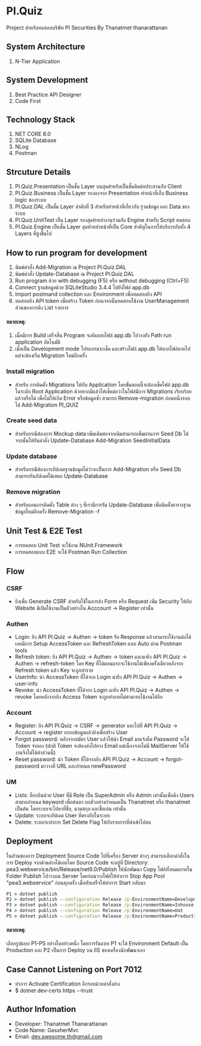 # PI.Quiz
Project สำหรับทดสอบบริษัท PI Securities By Thanatmet thanarattanan

## System Architecture
1. N-Tier Application

## System Development
1. Best Practice API Designer
2. Code First

## Technology Stack
1. NET CORE 8.0
2. SQLite Database
3. NLog
4. Postman

## Strcuture Details
1. PI.Quiz.Presentation เป็นชั้น Layer บนสุดสำหรับเป็นชั้นติดต่อประสานกับ Client
2. PI.Quiz.Business เป็นชั้น Layer รองลงจาก Presentation ทำหน้าที่เก็บ Business logic ของระบบ
3. PI.Quiz.DAL เป็นชั้น Layer ลำดับที่ 3 สำหรับทำหน้าที่เกี่ยวกับ ฐานข้อมูล และ Data ของระบบ
4. PI.Quiz.UnitTest เป็น Layer รองสุดท้ายทำงานร่วมกับ Engine สำหรับ Script ทดสอบ
5. PI.Quiz.Engine เป็นชั้น Layer สุดท้ายทำหน้าที่เป็น Core สำคัญในการให้บริการกับทั้ง 4 Layers ที่สูงขึ้นไป

## How to run program for development
1. พิมพ์คำสั่ง Add-Migration ณ Project PI.Quiz.DAL
2. พิมพ์คำสั่ง Update-Database ณ Project PI.Quiz.DAL
3. Run program ด้วย with debugging (F5) หรือ without debugging (Ctrl+F5)
4. Connect ฐานข้อมูลด้วย SQLiteStudio 3.4.4 ไปยังไฟล์ app.db
5. Import postmand collection และ Environment เพื่อทดสอบยิง API
6. ทดสอบยิง API token เพื่อสร้าง Token ก่อนจากนั้นทดสอบใช้งาน UserManagement ส่วนของการดึง List รายการ
#### หมายเหตุ: 
1. เมื่อมีการ Build เสร็จสิ้น Program จะคัดลอกไฟล์ app.db ไปวางยัง Path run application อัตโนมัติ
2. เมื่อเป็น Development mode โปรแกรมจะเช็ค และสร้างไฟล์ app.db ให้หากไฟล์หายไป แต่จะต้องเริ่ม Migration ใหม่อีกครั้ง 

### Install migration
- สำหรับ การติดตั้ง Migrations ให้กับ Application โดยขั้นตอนนี้จะต้องเช็คไฟล์ app.db ในระดับ Root Application ด้วยหากมีแล้วให้เช็คต่อว่าในไฟล์มีการ Migrations เรียบร้อยแล้วหรือไม่ เพื่อไม่ให้เกิด Error หรือข้อมูลซ้ำ สามารถ Remove-migration ก่อนหนึ่งรอบได้
Add-Migration PI_QUIZ

### Create seed data
- สำหรับกรณีต้องการ Mockup data เพิ่มเติมต่อจากเดิมสามารถเพิ่มผ่านการ Seed Db ได้ จากนั้นให้รันคำสั่ง Update-Database
Add-Migration SeedInitialData

### Update database
- สำหรับกรณีต้องการอัปเดตฐานข้อมูลไม่ว่าจะเป็นการ Add-Migration หรือ Seed Db สามารถรันอัปเดตได้เสมอ
Update-Database

### Remove migration
- สำหรับถอนการติดตั้ง Table ต่าง ๆ ที่เรามีการรัน Update-Database เพื่อติดตั้งตารางฐานข้อมูลใหม่อีกครั้ง
Remove-Migration -f

## Unit Test & E2E Test
- การทดสอบ Unit Test จะใช้งาน NUnit.Framework
- การทดสอบแบบ E2E จะใช้ Postman Run Collection

## Flow
### CSRF
- ยิงเพื่อ Generate CSRF สำหรับใช้ในการส่ง Form หรือ Request เพิ่ม Security ให้กับ Website มีเปิดใช้งานเป็นตัวอย่างใน Acccount -> Register เท่านั้น

### Authen
- Login: ยิง API PI.Quiz -> Authen -> token รับ Response แล้วสามารถใช้งานต่อได้เลยมีการ Setup AccessToken และ RefreshToken แบบ Auto ผ่าน Postman tools
- Refresh token: ยิง API PI.Quiz -> Authen -> token และมายิง API PI.Quiz -> Authen -> refresh-token โดย Key ที่ได้ตอนแรกจะใช้งานได้เพียงครั้งเดียวหลังจาก Refresh token แล้ว Key จะถูกทำราย
- UserInfo: นำ AccessToken ที่ได้จาก Login มายิง API PI.Quiz -> Authen -> user-info 
- Revoke: นำ AccessToken ที่ได้จาก Login มายิง API PI.Quiz -> Authen -> revoke โดยหลังจากยิง Access Token จะถูกทำลายไม่สามารถใช้งานได้อีก 

### Account
- Register: ยิง API PI.Quiz -> CSRF -> generator และไปที่ API PI.Quiz -> Account -> register กรอกข้อมูลแล้วยิงเพื่อสร้าง User
- Forgot password: หลังจากสมัคร User แล้วให้นำ Email มาแจ้งลืม Password จะได้ Token จำลอง (ปกติ Token จะต้องส่งไปทาง Email แต่เนื่องจากไม่มี MailServer ให้ใช้งานจึงไม่ได้ทำส่วนนี้)
- Reset password: นำ Token ที่ได้จากยิง API PI.Quiz -> Account -> forgot-password มาวางที่ URL และกำหนด newPassword 

### UM
- Lists: ล็อกอินด้วย User ที่มี Role เป็น SuperAdmin หรือ Admin เท่านั้นเพื่อดึง Users สามาถกำหนด keyword เพื่อค้นหา ยกตัวอย่างกำหนดเป็น Thanatmet หรือ thanatmet เป็นต้น โดยระบบจะไปหาที่ชื่อ, นามสกุล และชื่อเล่น เท่านั้น
- Update: ระบบจะอัปเดต User ที่ตรงกับในระบบ
- Delete: ระบบจะทำการ Set Delete Flag ให้กับรายการที่ส่งเข้าไปลบ


## Deployment
ในส่วนของการ Deployment Source Code ไปที่เครื่อง Server ต่างๆ สามารถเลือกคำสั่งในการ Deploy จากด้านล่างได้เลยโดย Source Code จะอยู่ที่ Directory: pea3.webservice/bin/Release/net6.0/Publish ให้นักพัฒนา Copy ไฟล์ทั้งหมดภายใน Folder Publish ไปวางบน Server โดยก่อนวางไฟล์ให้ทำการ Stop App Pool "pea3.webservice" ก่อนทุกครั้ง เมื่อทับเสร็จให้ทำการ Start กลับมา
```cmd
P1 > dotnet publish
P2 > dotnet publish --configuration Release /p:EnvironmentName=Development
P3 > dotnet publish --configuration Release /p:EnvironmentName=Inhouse
P4 > dotnet publish --configuration Release /p:EnvironmentName=Uat
P5 > dotnet publish --configuration Release /p:EnvironmentName=Production
```
#### หมายเหตุ: 
เลือกรูปแบบ P1-P5 อย่างใดอย่างหนึ่ง โดยการรันแบบ P1 จะได้ Environment Default เป็น Production และ P2 เป็นการ Deploy บน IIS ของเครื่องนักพัฒนาเอง

## Case Cannot Listening on Port 7012
* ทำการ Activate Certification อีกรอบด้วยคำสั่งล่าง
* $ dotnet dev-certs https --trust

## Author Infomation
* Developer: Thanatmet Thanarattanan
* Code Name: GasxherMvc
* Email: dev.awesome.th@gmail.com